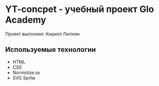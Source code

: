 # YT-concpet - учебный проект Glo Academy
Проект выполнил: Кирилл Люткин

## Используемые технологии
- HTML
- CSS
- Normolize.ss
- SVG Sprite
